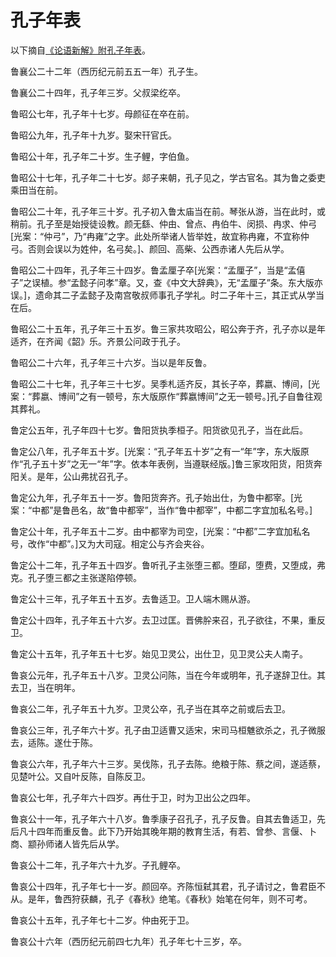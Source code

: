 # 孔子年表

以下摘自[《论语新解》附孔子年表](http://www.guoxue123.com/new/0001/lyxj/022.htm)。

鲁襄公二十二年（西历纪元前五五一年）孔子生。

鲁襄公二十四年，孔子年三岁。父叔梁纥卒。

鲁昭公七年，孔子年十七岁。母颜征在卒在前。

鲁昭公九年，孔子年十九岁。娶宋幵官氏。

鲁昭公十年，孔子年二十岁。生子鲤，字伯鱼。

鲁昭公十七年，孔子年二十七岁。郯子来朝，孔子见之，学古官名。其为鲁之委吏乘田当在前。

鲁昭公二十年，孔子年三十岁。孔子初入鲁太庙当在前。琴张从游，当在此时，或稍前。孔子至是始授徒设教。颜无繇、仲由、曾点、冉伯牛、闵损、冉求、仲弓[光案：“仲弓”，乃“冉雍”之字。此处所举诸人皆举姓，故宜称冉雍，不宜称仲弓。否则会误以为姓仲，名弓矣。]、颜回、高柴、公西赤诸人先后从学。

鲁昭公二十四年，孔子年三十四岁。鲁孟厘子卒[光案：“孟厘子”，当是“孟僖子”之误植。参“孟懿子问孝”章。又，查《中文大辞典》，无“孟厘子”条。东大版亦误。]，遗命其二子孟懿子及南宫敬叔师事孔子学礼。时二子年十三，其正式从学当在后。

鲁昭公二十五年，孔子年三十五岁。鲁三家共攻昭公，昭公奔于齐，孔子亦以是年适齐，在齐闻《韶》乐。齐景公问政于孔子。

鲁昭公二十六年，孔子年三十六岁。当以是年反鲁。

鲁昭公二十七年，孔子年三十七岁。吴季札适齐反，其长子卒，葬嬴、博间，[光案：“葬嬴、博间”之有一顿号，东大版原作“葬嬴博间”之无一顿号。]孔子自鲁往观其葬礼。

鲁定公五年，孔子年四十七岁。鲁阳货执季桓子。阳货欲见孔子，当在此后。

鲁定公八年，孔子年五十岁。[光案：“孔子年五十岁”之有一“年”字，东大版原作“孔子五十岁”之无一“年”字。依本年表例，当遵联经版。]鲁三家攻阳货，阳货奔阳关。是年，公山弗扰召孔子。

鲁定公九年，孔子年五十一岁。鲁阳货奔齐。孔子始出仕，为鲁中都宰。[光案：“中都”是鲁邑名，故“鲁中都宰”，当作“鲁中都宰”，中都二字宜加私名号。]

鲁定公十年，孔子年五十二岁。由中都宰为司空，[光案：“中都”二字宜加私名号，改作“中都”。]又为大司寇。相定公与齐会夹谷。

鲁定公十二年，孔子年五十四岁。鲁听孔子主张堕三都。堕郈，堕费，又堕成，弗克。孔子堕三都之主张遂陷停顿。

鲁定公十三年，孔子年五十五岁。去鲁适卫。卫人端木赐从游。

鲁定公十四年，孔子年五十六岁。去卫过匡。晋佛肸来召，孔子欲往，不果，重反卫。

鲁定公十五年，孔子年五十七岁。始见卫灵公，出仕卫，见卫灵公夫人南子。

鲁哀公元年，孔子年五十八岁。卫灵公问陈，当在今年或明年，孔子遂辞卫仕。其去卫，当在明年。

鲁哀公二年，孔子年五十九岁。卫灵公卒，孔子当在其卒之前或后去卫。

鲁哀公三年，孔子年六十岁。孔子由卫适曹又适宋，宋司马桓魋欲杀之，孔子微服去，适陈。遂仕于陈。

鲁哀公六年，孔子年六十三岁。吴伐陈，孔子去陈。绝粮于陈、蔡之间，遂适蔡，见楚叶公。又自叶反陈，自陈反卫。

鲁哀公七年，孔子年六十四岁。再仕于卫，时为卫出公之四年。

鲁哀公十一年，孔子年六十八岁。鲁季康子召孔子，孔子反鲁。自其去鲁适卫，先后凡十四年而重反鲁。此下乃开始其晚年期的教育生活，有若、曾参、言偃、卜商、颛孙师诸人皆先后从学。

鲁哀公十二年，孔子年六十九岁。子孔鲤卒。

鲁哀公十四年，孔子年七十一岁。颜回卒。齐陈恒弑其君，孔子请讨之，鲁君臣不从。是年，鲁西狩获麟，孔子《春秋》绝笔。《春秋》始笔在何年，则不可考。

鲁哀公十五年，孔子年七十二岁。仲由死于卫。

鲁哀公十六年（西历纪元前四七九年）孔子年七十三岁，卒。
